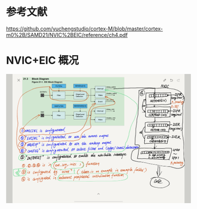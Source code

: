 
# 参考文献
https://github.com/yuchengstudio/cortex-M/blob/master/cortex-m0%2B/SAMD21/NVIC%2BEIC/reference/ch4.pdf

# NVIC+EIC 概况
![image](https://github.com/yuchengstudio/cortex-M/blob/master/cortex-m0%2B/SAMD21/NVIC%2BEIC/reference/NVIC%2BEIC_example_001.png)
